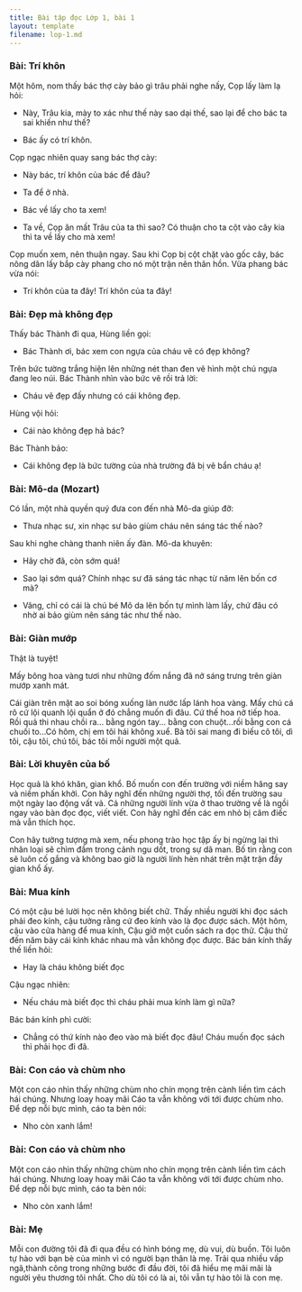 ```yaml
---
title: Bài tập đọc Lớp 1, bài 1
layout: template
filename: lop-1.md
--- 
```


### Bài: Trí khôn

Một hôm, nom thấy bác thợ cày bảo gì trâu phải nghe nấy, Cọp lấy làm lạ hỏi:

- Này, Trâu kia, mày to xác như thế này sao dại thế, sao lại để cho bác ta sai khiến như thế?

- Bác ấy có trí khôn.

Cọp ngạc nhiên quay sang bác thợ cày:

- Này bác, trí khôn của bác để đâu?

- Ta để ở nhà.

- Bác về lấy cho ta xem!

- Ta về, Cọp ăn mất Trâu của ta thì sao? Có thuận cho ta cột vào cây kia thì ta về lấy cho mà xem!

Cọp muốn xem, nên thuận ngay. Sau khi Cọp bị cột chặt vào gốc cây, bác nông dân lấy bắp cày phang cho nó một trận nên thân hồn. Vừa phang bác vừa nói:

- Trí khôn của ta đây! Trí khôn của ta đây!

### Bài: Đẹp mà không đẹp

Thấy bác Thành đi qua, Hùng liền gọi:

- Bác Thành ơi, bác xem con ngựa của cháu vẽ có đẹp không?

Trên bức tường trắng hiện lên những nét than đen vẽ hình một chú ngựa đang leo núi. Bác Thành nhìn vào bức vẽ rồi trả lời:

- Cháu vẽ đẹp đấy nhưng có cái không đẹp.

Hùng vội hỏi:

- Cái nào không đẹp hả bác?

Bác Thành bảo:

- Cái không đẹp là bức tường của nhà trường đã bị vẽ bẩn cháu ạ!


### Bài: Mô-da (Mozart)

Có lần, một nhà quyền quý đưa con đến nhà Mô-da giúp đỡ:

- Thưa nhạc sư, xin nhạc sư bảo giùm cháu nên sáng tác thế nào?

Sau khi nghe chàng thanh niên ấy đàn. Mô-da khuyên:

- Hãy chờ đã, còn sớm quá!

- Sao lại sớm quá? Chính nhạc sư đã sáng tác nhạc từ năm lên bốn cơ mà?

- Vâng, chỉ có cái là chú bé Mô da lên bốn tự mình làm lấy, chứ đâu có nhờ ai bảo giùm nên sáng tác như thế nào.


### Bài: Giàn mướp

Thật là tuyệt!

Mấy bông hoa vàng tươi như những đốm nắng đã nở sáng trưng trên giàn mướp xanh mát.

Cái giàn trên mặt ao soi bóng xuống làn nước lấp lánh hoa vàng. Mấy chú cá rô cứ lội quanh lội quẩn ở đó chẳng muốn đi đâu. Cứ thế hoa nở tiếp hoa. Rồi quả thi nhau chồi ra... bằng ngón tay... bằng con chuột...rồi bằng con cá chuối to...Có hôm, chị em tôi hái không xuể. Bà tôi sai mang đi biếu cô tôi, dì tôi, cậu tôi, chú tôi, bác tôi mỗi người một quả.


### Bài: Lời khuyên của bố

Học quả là khó khăn, gian khổ. Bố muốn con đến trường với niềm hăng say và niềm phấn khởi. Con hãy nghĩ đến những người thợ, tối đến trường sau một ngày lao động vất vả. Cả những người lính vừa ở thao trường về là ngồi ngay vào bàn đọc đọc, viết viết. Con hãy nghĩ đến các em nhỏ bị câm điếc mà vẫn thích học.

Con hãy tưởng tượng mà xem, nếu phong trào học tập ấy bị ngừng lại thì nhân loại sẽ chìm đắm trong cảnh ngu dốt, trong sự dã man. Bố tin rằng con sẽ luôn cố gắng và không bao giờ là người lính hèn nhát trên mặt trận đầy gian khổ ấy.


### Bài: Mua kính

Có một cậu bé lười học nên không biết chữ. Thấy nhiều người khi đọc sách phải đeo kính, cậu tưởng rằng cứ đeo kính vào là đọc được sách. Một hôm, cậu vào cửa hàng để mua kính, Cậu giở một cuốn sách ra đọc thử. Cậu thử đến năm bảy cái kính khác nhau mà vẫn không đọc được. Bác bán kính thấy thế liền hỏi:

- Hay là cháu không biết đọc

Cậu ngạc nhiên:

- Nếu cháu mà biết đọc thì cháu phải mua kính làm gì nữa?

Bác bán kính phì cười:

- Chẳng có thứ kính nào đeo vào mà biết đọc đâu! Cháu muốn đọc sách thì phải học đi đã.


### Bài: Con cáo và chùm nho

Một con cáo nhìn thấy những chùm nho chín mọng trên cành liền tìm cách hái chúng. Nhưng loay hoay mãi Cáo ta vẫn không với tới được chùm nho. Để dẹp nỗi bực mình, cáo ta bèn nói:

- Nho còn xanh lắm!


### Bài: Con cáo và chùm nho

Một con cáo nhìn thấy những chùm nho chín mọng trên cành liền tìm cách hái chúng. Nhưng loay hoay mãi Cáo ta vẫn không với tới được chùm nho. Để dẹp nỗi bực mình, cáo ta bèn nói:

- Nho còn xanh lắm!


### Bài: Mẹ

Mỗi con đường tôi đã đi qua đều có hình bóng mẹ, dù vui, dù buồn. Tôi luôn tự hào với bạn bè của mình vì có người bạn thân là mẹ. Trải qua nhiều vấp ngã,thành công trong những bước đi đầu đời, tôi đã hiểu mẹ mãi mãi là người yêu thương tôi nhất. Cho dù tôi có là ai, tôi vẫn tự hào tôi là con mẹ.